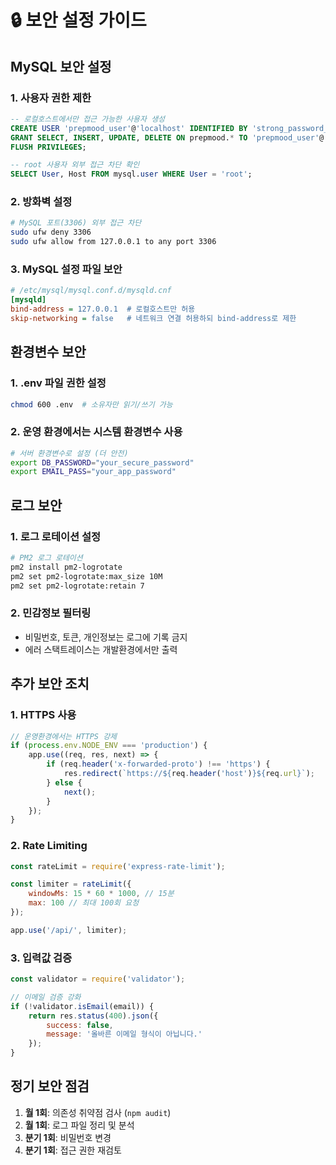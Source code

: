 # 🔒 보안 설정 가이드

## MySQL 보안 설정

### 1. 사용자 권한 제한
```sql
-- 로컬호스트에서만 접근 가능한 사용자 생성
CREATE USER 'prepmood_user'@'localhost' IDENTIFIED BY 'strong_password_here';
GRANT SELECT, INSERT, UPDATE, DELETE ON prepmood.* TO 'prepmood_user'@'localhost';
FLUSH PRIVILEGES;

-- root 사용자 외부 접근 차단 확인
SELECT User, Host FROM mysql.user WHERE User = 'root';
```

### 2. 방화벽 설정
```bash
# MySQL 포트(3306) 외부 접근 차단
sudo ufw deny 3306
sudo ufw allow from 127.0.0.1 to any port 3306
```

### 3. MySQL 설정 파일 보안
```ini
# /etc/mysql/mysql.conf.d/mysqld.cnf
[mysqld]
bind-address = 127.0.0.1  # 로컬호스트만 허용
skip-networking = false   # 네트워크 연결 허용하되 bind-address로 제한
```

## 환경변수 보안

### 1. .env 파일 권한 설정
```bash
chmod 600 .env  # 소유자만 읽기/쓰기 가능
```

### 2. 운영 환경에서는 시스템 환경변수 사용
```bash
# 서버 환경변수로 설정 (더 안전)
export DB_PASSWORD="your_secure_password"
export EMAIL_PASS="your_app_password"
```

## 로그 보안

### 1. 로그 로테이션 설정
```bash
# PM2 로그 로테이션
pm2 install pm2-logrotate
pm2 set pm2-logrotate:max_size 10M
pm2 set pm2-logrotate:retain 7
```

### 2. 민감정보 필터링
- 비밀번호, 토큰, 개인정보는 로그에 기록 금지
- 에러 스택트레이스는 개발환경에서만 출력

## 추가 보안 조치

### 1. HTTPS 사용
```javascript
// 운영환경에서는 HTTPS 강제
if (process.env.NODE_ENV === 'production') {
    app.use((req, res, next) => {
        if (req.header('x-forwarded-proto') !== 'https') {
            res.redirect(`https://${req.header('host')}${req.url}`);
        } else {
            next();
        }
    });
}
```

### 2. Rate Limiting
```javascript
const rateLimit = require('express-rate-limit');

const limiter = rateLimit({
    windowMs: 15 * 60 * 1000, // 15분
    max: 100 // 최대 100회 요청
});

app.use('/api/', limiter);
```

### 3. 입력값 검증
```javascript
const validator = require('validator');

// 이메일 검증 강화
if (!validator.isEmail(email)) {
    return res.status(400).json({ 
        success: false, 
        message: '올바른 이메일 형식이 아닙니다.' 
    });
}
```

## 정기 보안 점검

1. **월 1회**: 의존성 취약점 검사 (`npm audit`)
2. **월 1회**: 로그 파일 정리 및 분석
3. **분기 1회**: 비밀번호 변경
4. **분기 1회**: 접근 권한 재검토

